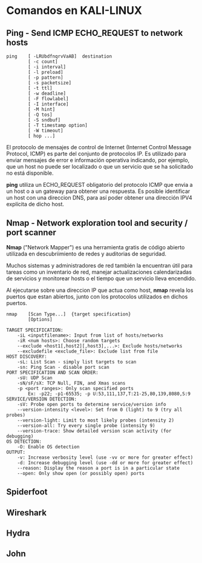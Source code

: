 # Comandos en KALI-LINUX

## Ping - Send ICMP ECHO_REQUEST to network hosts

    ping    [ -LRUbdfnqrvVaAB]  destination
            [ -c count] 
            [ -i interval] 
            [ -l preload] 
            [ -p pattern] 
            [ -s packetsize] 
            [ -t ttl] 
            [ -w deadline] 
            [ -F flowlabel] 
            [ -I interface] 
            [ -M hint] 
            [ -Q tos] 
            [ -S sndbuf] 
            [ -T timestamp option] 
            [ -W timeout] 
            [ hop ...] 
El protocolo de mensajes de control de Internet (Internet Control Message Protocol, ICMP) es parte del conjunto de protocolos IP. Es utilizado para enviar mensajes de error e información operativa indicando, por ejemplo, que un host no puede ser localizado o que un servicio que se ha solicitado no está disponible.

**ping** utiliza un ECHO_REQUEST obligatorio del protocolo ICMP que envia a un host o a un gateway para obtener una respuesta. Es posible identificar un host con una direccion DNS, para así poder obtener una dirección IPV4 explícita de dicho host.

## Nmap - Network exploration tool and security / port scanner
**Nmap** ("Network Mapper") es una herramienta gratis de código abierto utilizada en descubriimiento de redes y auditorias de seguridad.  

Muchos sistemas y administradores de red también la encuentran útil para tareas como un inventario de red, manejar actualizaciones calendarizadas de servicios y monitorear hosts o el tiempo que un servicio lleva encendido.   

Al ejecutarse sobre una direccion IP que actua como host, **nmap** revela los puertos que estan abiertos, junto con los protocolos utilizados en dichos puertos.

    nmap    [Scan Type...]  {target specification} 
            [Options]

    TARGET SPECIFICATION:
        -iL <inputfilename>: Input from list of hosts/networks
        -iR <num hosts>: Choose random targets
        --exclude <host1[,host2][,host3],...>: Exclude hosts/networks
        --excludefile <exclude_file>: Exclude list from file
    HOST DISCOVERY:
        -sL: List Scan - simply list targets to scan
        -sn: Ping Scan - disable port scan
    PORT SPECIFICATION AND SCAN ORDER:
        -sU: UDP Scan
        -sN/sF/sX: TCP Null, FIN, and Xmas scans
        -p <port ranges>: Only scan specified ports
            Ex: -p22; -p1-65535; -p U:53,111,137,T:21-25,80,139,8080,S:9
    SERVICE/VERSION DETECTION:
        -sV: Probe open ports to determine service/version info
        --version-intensity <level>: Set from 0 (light) to 9 (try all probes)
        --version-light: Limit to most likely probes (intensity 2)
        --version-all: Try every single probe (intensity 9)
        --version-trace: Show detailed version scan activity (for debugging)
    OS DETECTION:
        -O: Enable OS detection
    OUTPUT:
        -v: Increase verbosity level (use -vv or more for greater effect)
        -d: Increase debugging level (use -dd or more for greater effect)
        --reason: Display the reason a port is in a particular state
        --open: Only show open (or possibly open) ports

## Spiderfoot
## Wireshark
## Hydra
## John
